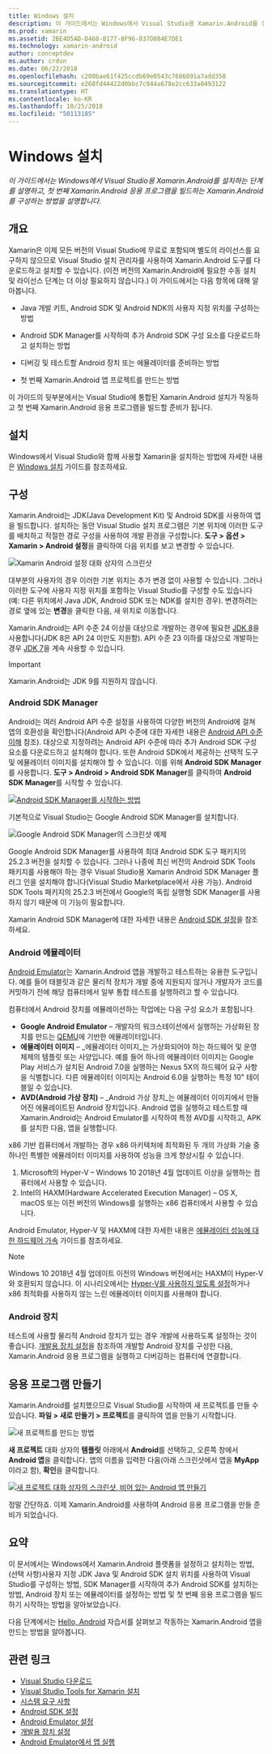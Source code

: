 ```yaml
---
title: Windows 설치
description: 이 가이드에서는 Windows에서 Visual Studio용 Xamarin.Android를 설치하는 단계를 설명하고, 첫 번째 Xamarin.Android 응용 프로그램을 빌드하는 Xamarin.Android를 구성하는 방법을 설명합니다.
ms.prod: xamarin
ms.assetid: 2BE4D5AD-D468-B177-8F96-837D084E7DE1
ms.technology: xamarin-android
author: conceptdev
ms.author: crdun
ms.date: 06/22/2018
ms.openlocfilehash: c208bae61f425ccdb69e0543c7686891a7add358
ms.sourcegitcommit: e268fd44422d0bbc7c944a678e2cc633a0493122
ms.translationtype: HT
ms.contentlocale: ko-KR
ms.lasthandoff: 10/25/2018
ms.locfileid: "50113185"
---
```

# <a name="windows-installation"></a>Windows 설치

_이 가이드에서는 Windows에서 Visual Studio용 Xamarin.Android를 설치하는 단계를 설명하고, 첫 번째 Xamarin.Android 응용 프로그램을 빌드하는 Xamarin.Android를 구성하는 방법을 설명합니다._


## <a name="overview"></a>개요

Xamarin은 이제 모든 버전의 Visual Studio에 무료로 포함되며 별도의 라이선스를 요구하지 않으므로 Visual Studio 설치 관리자를 사용하여 Xamarin.Android 도구를 다운로드하고 설치할 수 있습니다.
(이전 버전의 Xamarin.Android에 필요한 수동 설치 및 라이선스 단계는 더 이상 필요하지 않습니다.) 이 가이드에서는 다음 항목에 대해 알아봅니다.

-   Java 개발 키트, Android SDK 및 Android NDK의 사용자 지정 위치를 구성하는 방법

-   Android SDK Manager를 시작하여 추가 Android SDK 구성 요소를 다운로드하고 설치하는 방법

-   디버깅 및 테스트할 Android 장치 또는 에뮬레이터를 준비하는 방법

-   첫 번째 Xamarin.Android 앱 프로젝트를 만드는 방법

이 가이드의 뒷부분에서는 Visual Studio에 통합된 Xamarin.Android 설치가 작동하고 첫 번째 Xamarin.Android 응용 프로그램을 빌드할 준비가 됩니다.

## <a name="installation"></a>설치

Windows에서 Visual Studio와 함께 사용할 Xamarin을 설치하는 방법에 자세한 내용은 [Windows 설치](~/cross-platform/get-started/installation/windows.md) 가이드를 참조하세요.


## <a name="configuration"></a>구성

Xamarin.Android는 JDK(Java Development Kit) 및 Android SDK를 사용하여 앱을 빌드합니다. 설치하는 동안 Visual Studio 설치 프로그램은 기본 위치에 이러한 도구를 배치하고 적절한 경로 구성을 사용하여 개발 환경을 구성합니다. **도구 > 옵션 > Xamarin > Android 설정**을 클릭하여 다음 위치를 보고 변경할 수 있습니다.

![Xamarin Android 설정 대화 상자의 스크린샷](windows-images/07-settings.png)

대부분의 사용자의 경우 이러한 기본 위치는 추가 변경 없이 사용할 수 있습니다. 그러나 이러한 도구에 사용자 지정 위치를 포함하는 Visual Studio를 구성할 수도 있습니다(예: 다른 위치에서 Java JDK, Android SDK 또는 NDK를 설치한 경우). 변경하려는 경로 옆에 있는 **변경**을 클릭한 다음, 새 위치로 이동합니다.

Xamarin.Android는 API 수준 24 이상을 대상으로 개발하는 경우에 필요한 [JDK 8](http://www.oracle.com/technetwork/java/javase/downloads/jdk8-downloads-2133151.html)을 사용합니다(JDK 8은 API 24 미만도 지원함). API 수준 23 이하를 대상으로 개발하는 경우 [JDK 7](http://www.oracle.com/technetwork/java/javase/downloads/jdk7-downloads-1880260.html)을 계속 사용할 수 있습니다.

> [!IMPORTANT]
> Xamarin.Android는 JDK 9를 지원하지 않습니다.


### <a name="android-sdk-manager"></a>Android SDK Manager

Android는 여러 Android API 수준 설정을 사용하여 다양한 버전의 Android에 걸쳐 앱의 호환성을 확인합니다(Android API 수준에 대한 자세한 내용은 [Android API 수준 이해](~/android/app-fundamentals/android-api-levels.md) 참조).
대상으로 지정하려는 Android API 수준에 따라 추가 Android SDK 구성 요소를 다운로드하고 설치해야 합니다. 또한 Android SDK에서 제공하는 선택적 도구 및 에뮬레이터 이미지를 설치해야 할 수 있습니다. 이를 위해 **Android SDK Manager**를 사용합니다. **도구 > Android > Android SDK Manager**를 클릭하여 **Android SDK Manager**를 시작할 수 있습니다.

[![Android SDK Manager를 시작하는 방법](windows-images/08-sdk-manager-sml.png)](windows-images/08-sdk-manager.png#lightbox)

기본적으로 Visual Studio는 Google Android SDK Manager를 설치합니다.

![Google Android SDK Manager의 스크린샷 예제](windows-images/09-google-sdk-manager.png)

Google Android SDK Manager를 사용하여 최대 Android SDK 도구 패키지의 25.2.3 버전을 설치할 수 있습니다. 그러나 나중에 최신 버전의 Android SDK Tools 패키지를 사용해야 하는 경우 Visual Studio용 Xamarin Android SDK Manager 플러그 인을 설치해야 합니다(Visual Studio Marketplace에서 사용 가능). Android SDK Tools 패키지의 25.2.3 버전에서 Google의 독립 실행형 SDK Manager를 사용하지 않기 때문에 이 기능이 필요합니다. 

Xamarin Android SDK Manager에 대한 자세한 내용은 [Android SDK 설정](~/android/get-started/installation/android-sdk.md)을 참조하세요.

### <a name="android-emulator"></a>Android 에뮬레이터

[Android Emulator](https://developer.android.com/studio/run/emulator)는 Xamarin.Android 앱을 개발하고 테스트하는 유용한 도구입니다. 예를 들어 태블릿과 같은 물리적 장치가 개발 중에 지원되지 않거나 개발자가 코드를 커밋하기 전에 해당 컴퓨터에서 일부 통합 테스트를 실행하려고 할 수 있습니다.

컴퓨터에서 Android 장치를 에뮬레이션하는 작업에는 다음 구성 요소가 포함됩니다.

* **Google Android Emulator** &ndash; 개발자의 워크스테이션에서 실행하는 가상화된 장치를 만드는 [QEMU](https://www.qemu.org/)에 기반한 에뮬레이터입니다.
* **에뮬레이터 이미지** &ndash; _에뮬레이터 이미지_는 가상화되어야 하는 하드웨어 및 운영 체제의 템플릿 또는 사양입니다. 예를 들어 하나의 에뮬레이터 이미지는 Google Play 서비스가 설치된 Android 7.0을 실행하는 Nexus 5X의 하드웨어 요구 사항을 식별합니다. 다른 에뮬레이터 이미지는 Android 6.0을 실행하는 특정 10" 테이블일 수 있습니다.
* **AVD(Android 가상 장치)** &ndash; _Android 가상 장치_는 에뮬레이터 이미지에서 만들어진 에뮬레이트된 Android 장치입니다. Android 앱을 실행하고 테스트할 때 Xamarin.Android는 Android Emulator를 시작하여 특정 AVD를 시작하고, APK를 설치한 다음, 앱을 실행합니다.

x86 기반 컴퓨터에서 개발하는 경우 x86 아키텍처에 최적화된 두 개의 가상화 기술 중 하나인 특별한 에뮬레이터 이미지를 사용하여 성능을 크게 향상시킬 수 있습니다.

1. Microsoft의 Hyper-V &ndash; Windows 10 2018년 4월 업데이트 이상을 실행하는 컴퓨터에서 사용할 수 있습니다.
2. Intel의 HAXM(Hardware Accelerated Execution Manager) &ndash; OS X, macOS 또는 이전 버전의 Windows를 실행하는 x86 컴퓨터에서 사용할 수 있습니다.

Android Emulator, Hyper-V 및 HAXM에 대한 자세한 내용은 [에뮬레이터 성능에 대한 하드웨어 가속](~/android/get-started/installation/android-emulator/hardware-acceleration.md) 가이드를 참조하세요.

> [!NOTE]
> Windows 10 2018년 4월 업데이트 이전의 Windows 버전에서는 HAXM이 Hyper-V와 호환되지 않습니다. 이 시나리오에서는 [Hyper-V를 사용하지 않도록 설정](~/android/get-started/installation/android-emulator/troubleshooting.md#disable-hyperv)하거나 x86 최적화를 사용하지 않는 느린 에뮬레이터 이미지를 사용해야 합니다.


<a name="device" />

### <a name="android-device"></a>Android 장치

테스트에 사용할 물리적 Android 장치가 있는 경우 개발에 사용하도록 설정하는 것이 좋습니다. [개발용 장치 설정](~/android/get-started/installation/set-up-device-for-development.md)을 참조하여 개발할 Android 장치를 구성한 다음, Xamarin.Android 응용 프로그램을 실행하고 디버깅하는 컴퓨터에 연결합니다.


## <a name="create-an-application"></a>응용 프로그램 만들기

Xamarin.Android를 설치했으므로 Visual Studio를 시작하여 새 프로젝트를 만들 수 있습니다. **파일 > 새로 만들기 > 프로젝트**를 클릭하여 앱을 만들기 시작합니다.

![새 프로젝트를 만드는 방법](windows-images/10-new-project.png)

**새 프로젝트** 대화 상자의 **템플릿** 아래에서 **Android**를 선택하고, 오른쪽 창에서 **Android 앱**을 클릭합니다. 앱의 이름을 입력한 다음(아래 스크린샷에서 앱을 **MyApp**이라고 함), **확인**을 클릭합니다.

[![새 프로젝트 대화 상자의 스크린샷, 비어 있는 Android 앱 만들기](windows-images/11-first-app-sml.w157.png)](windows-images/11-first-app.w157.png#lightbox)

정말 간단하죠. 이제 Xamarin.Android를 사용하여 Android 응용 프로그램을 만들 준비가 되었습니다.


## <a name="summary"></a>요약

이 문서에서는 Windows에서 Xamarin.Android 플랫폼을 설정하고 설치하는 방법, (선택 사항)사용자 지정 JDK Java 및 Android SDK 설치 위치를 사용하여 Visual Studio를 구성하는 방법, SDK Manager를 시작하여 추가 Android SDK를 설치하는 방법, Android 장치 또는 에뮬레이터를 설정하는 방법 및 첫 번째 응용 프로그램을 빌드하기 시작하는 방법을 알아보았습니다.

다음 단계에서는 [Hello, Android](~/android/get-started/hello-android/index.md) 자습서를 살펴보고 작동하는 Xamarin.Android 앱을 만드는 방법을 알아봅니다.


## <a name="related-links"></a>관련 링크

- [Visual Studio 다운로드](https://visualstudio.microsoft.com/vs/)
- [Visual Studio Tools for Xamarin 설치](~/cross-platform/get-started/installation/windows.md)
- [시스템 요구 사항](~/cross-platform/get-started/requirements.md)
- [Android SDK 설정](~/android/get-started/installation/android-sdk.md)
- [Android Emulator 설정](~/android/get-started/installation/android-emulator/index.md)
- [개발용 장치 설정](~/android/get-started/installation/set-up-device-for-development.md)
- [Android Emulator에서 앱 실행](https://developer.android.com/studio/run/emulator#Requirements)
